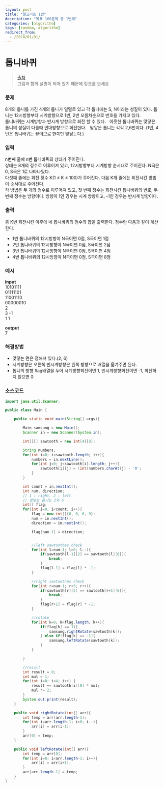 ```yaml
---
layout: post
title: "알고리즘 1번"
description: "목표 100문제 중 1번째"
categories: [algorithm]
tags: [random, algorithm]
redirect_from:
  - /2018/01/01/
---
```


# 톱니바퀴  
> [출처](https://www.acmicpc.net/problem/14891)  
> 그림과 함께 설명이 되어 있기 때문에 링크를 보세요  
  
### 문제  
8개의 톱니를 가진 4개의 톱니가 일렬로 있고 각 톱니에는 S, N이라는 성질이 있다.
톱니는 12시방향부터 시계방향으로 1번, 2번 오름차순으로 번호를 가지고 있다.  
톱니바퀴는 시계방향과 반시계 방향으로 회전 할 수 있다.  
이웃한 톱니바퀴는 맞닿은 톱니의 성질이 다를때 반대방향으로 회전한다.  
맞닿은 톱니는 각각 2,6번이다. (1번, 4번은 톱니바퀴는 끝이므로 한쪽만 맞닿는다.)  

### 입력  
n번째 줄에 n번 톱니바퀴의 상태가 주어진다.  
상태는 8개의 정수로 이루어져 있고, 12시방향부터 시계방향 순서대로 주어진다. N극은 0, S극은 1로 나타나있다.  
다섯째 줄에는 회전 횟수 K(1 ≤ K ≤ 100)가 주어진다. 다음 K개 줄에는 회전시킨 방법이 순서대로 주어진다.  
각 방법은 두 개의 정수로 이루어져 있고, 첫 번째 정수는 회전시킨 톱니바퀴의 번호, 두 번째 정수는 방향이다. 방향이 1인 경우는 시계 방향이고, -1인 경우는 반시계 방향이다.  

### 출력  
총 K번 회전시킨 이후에 네 톱니바퀴의 점수의 합을 출력한다. 점수란 다음과 같이 계산한다.  
* 1번 톱니바퀴의 12시방향이 N극이면 0점, S극이면 1점  
* 2번 톱니바퀴의 12시방향이 N극이면 0점, S극이면 2점  
* 3번 톱니바퀴의 12시방향이 N극이면 0점, S극이면 4점  
* 4번 톱니바퀴의 12시방향이 N극이면 0점, S극이면 8점  

### 예시
**input**  
10101111  
01111101  
11001110  
00000010  
2  
3 -1  
1 1  

**output**  
7

### 해결방법  
* 맞닿는 면은 정해져 있다.(2, 6)  
* 시계방향은 오른쪽 반시계방향은 왼쪽 방향으로 배열을 옮겨주면 된다.
* 톱니의 방향 flag배열을 두어 시계방향회전이면 1, 반시계방향회전이면 -1, 회전하지 않으면 0


### 소스코드  
```java  
import java.util.Scanner;

public class Main {

    public static void main(String[] args){

        Main samsung = new Main();
        Scanner in = new Scanner(System.in);

        int[][] sawtooth = new int[4][8];

        String numbers;
        for(int i=0; i<sawtooth.length; i++){
            numbers = in.nextLine();
            for(int j=0; j<sawtooth[i].length; j++){
                sawtooth[i][j] = (int)numbers.charAt(j) - '0';
            }
        }

        int count = in.nextInt();
        int num, direction;
        // 1 : right, 2 : left
        // 맞닿는 톱니는 2와 6
        int[] flag;
        for(int i=0; i<count; i++){
            flag = new int[]{0, 0, 0, 0};
            num = in.nextInt();
            direction = in.nextInt();

            flag[num-1] = direction;


            //left sawtoothes check
            for(int l=num-1; l>0; l--){
                if(sawtooth[l-1][2] == sawtooth[l][6]){
                    break;
                }
                flag[l-1] = flag[l] * -1;
            }

            //right sawtoothes check
            for(int r=num-1; r<3; r++){
                if(sawtooth[r][2] == sawtooth[r+1][6]){
                    break;
                }
                flag[r+1] = flag[r] * -1;
            }

            //rotate
            for(int k=0; k<flag.length; k++){
                if(flag[k] == 1){
                    samsung.rightRotate(sawtooth[k]);
                } else if(flag[k] == -1){
                    samsung.leftRotate(sawtooth[k]);
                }
            }

        }

        //result
        int result = 0;
        int mul = 1;
        for(int i=0; i<4; i++) {
            result += sawtooth[i][0] * mul;
            mul *= 2;
        }
        System.out.print(result);
    }

    public void rightRotate(int[] arr){
        int temp = arr[arr.length-1];
        for(int i=arr.length-1; i>0; i--){
            arr[i] = arr[i-1];
        }
        arr[0] = temp;
    }

    public void leftRotate(int[] arr){
        int temp = arr[0];
        for(int i=0; i<arr.length-1; i++){
            arr[i] = arr[i+1];
        }
        arr[arr.length-1] = temp;
    }
}  
```
